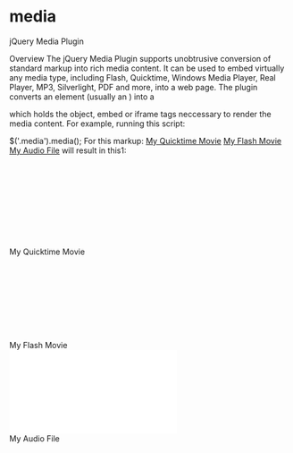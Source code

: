 # media
jQuery Media Plugin

Overview
The jQuery Media Plugin supports unobtrusive conversion of standard markup into rich media content. It can be used to embed virtually any media type, including Flash, Quicktime, Windows Media Player, Real Player, MP3, Silverlight, PDF and more, into a web page. The plugin converts an element (usually an <a>) into a <div> which holds the object, embed or iframe tags neccessary to render the media content.
For example, running this script:

$('.media').media();
For this markup:
<a class="media" href="sample.mov">My Quicktime Movie</a> 
<a class="media" href="sample.swf">My Flash Movie</a> 
<a class="media" href="sample.wma">My Audio File</a> 
will result in this1:
<div class="media"> 
    <object codebase="http://www.apple.com/qtactivex/qtplugin.cab" 
        classid="clsid:02BF25D5-8C17-4B23-BC80-D3488ABDDC6B"> 
        <param name="src" value="sample.mov"> 
        <embed src="sample.mov" 
            pluginspage="http://www.apple.com/quicktime/download/"></embed> 
    </object> 
    <div>My Quicktime Movie</div> 
</div> 
 
<div class="media"> 
    <object codebase="http://fpdownload.macromedia.com/pub/shockwave/cabs/flash/swflash.cab#version=7" 
        classid="clsid:d27cdb6e-ae6d-11cf-96b8-444553540000" 
        type="application/x-oleobject"> 
        <param name="src" value="sample.swf"> 
        <embed src="sample.swf" 
            type="application/x-shockwave-flash" 
            pluginspage="http://www.adobe.com/go/getflashplayer"></embed> 
    </object> 
    <div>My Flash Movie</div> 
</div> 
 
<div class="media"> 
    <object codebase="http://www.apple.com/qtactivex/qtplugin.cab" 
        classid="clsid:6BF52A52-394A-11d3-B153-00C04F79FAA6" 
        type="application/x-oleobject"> 
        <param name="url" value="sample.wma"> 
        <embed src="sample.wma" 
            type="application/x-mplayer2" 
            pluginspage="http://www.microsoft.com/Windows/MediaPlayer/"></embed> 
    </object> 
    <div>My Audio File</div> 
</div> 
 
